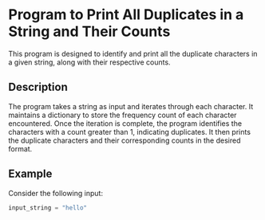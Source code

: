 # Program to Print All Duplicates in a String and Their Counts

This program is designed to identify and print all the duplicate characters in a given string, along with their respective counts.

## Description

The program takes a string as input and iterates through each character. It maintains a dictionary to store the frequency count of each character encountered. Once the iteration is complete, the program identifies the characters with a count greater than 1, indicating duplicates. It then prints the duplicate characters and their corresponding counts in the desired format.

## Example

Consider the following input:

```python
input_string = "hello"
